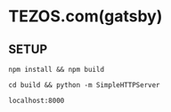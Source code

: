 # TEZOS.com(gatsby)

## SETUP

```npm install && npm build```

```cd build && python -m SimpleHTTPServer```

```localhost:8000```
